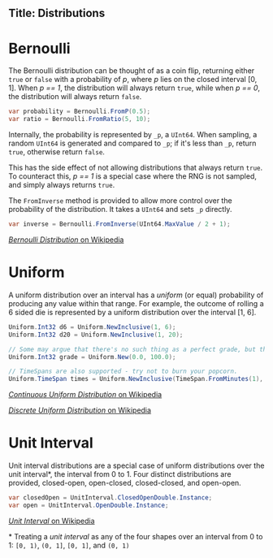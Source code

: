 Title: Distributions
---

# Bernoulli
The Bernoulli distribution can be thought of as a coin flip, returning either `true` or `false`
with a probability of *p*, where *p* lies on the closed interval [0, 1]. When *p == 1*, the
distribution will always return `true`, while when *p == 0*, the distribution will always return
`false`.

``` csharp
var probability = Bernoulli.FromP(0.5);
var ratio = Bernoulli.FromRatio(5, 10);
```

Internally, the probability is represented by `_p`, a `UInt64`. When sampling, a random `UInt64` is
generated and compared to `_p`; if it's less than `_p`, return `true`, otherwise return `false`.

This has the side effect of not allowing distributions that always return `true`. To counteract
this, *p == 1* is a special case where the RNG is not sampled, and simply always returns `true`.

The `FromInverse` method is provided to allow more control over the probability of the
distribution. It takes a `UInt64` and sets `_p` directly.

```csharp
var inverse = Bernoulli.FromInverse(UInt64.MaxValue / 2 + 1);
```

[*Bernoulli Distribution* on Wikipedia](https://en.wikipedia.org/wiki/Bernoulli_distribution)

# Uniform
A uniform distribution over an interval has a *uniform* (or equal) probability of producing any
value within that range. For example, the outcome of rolling a 6 sided die is represented by a
uniform distribution over the interval [1, 6].

``` csharp
Uniform.Int32 d6 = Uniform.NewInclusive(1, 6);
Uniform.Int32 d20 = Uniform.NewInclusive(1, 20);

// Some may argue that there's no such thing as a perfect grade, but this may get you pretty close.
Uniform.Int32 grade = Uniform.New(0.0, 100.0);

// TimeSpans are also supported - try not to burn your popcorn.
Uniform.TimeSpan times = Uniform.NewInclusive(TimeSpan.FromMinutes(1), TimeSpan.FromMinutes(3));
```

[*Continuous Uniform Distribution* on Wikipedia](https://en.wikipedia.org/wiki/Uniform_distribution_(continuous))

[*Discrete Uniform Distribution* on Wikipedia](https://en.wikipedia.org/wiki/Discrete_uniform_distribution)

# Unit Interval
Unit interval distributions are a special case of uniform distributions over the unit interval\*,
the interval from 0 to 1. Four distinct distributions are provided, closed-open, open-closed,
closed-closed, and open-open.

``` csharp
var closedOpen = UnitInterval.ClosedOpenDouble.Instance;
var open = UnitInterval.OpenDouble.Instance;
```

[*Unit Interval* on Wikipedia](https://en.wikipedia.org/wiki/Unit_interval)

\* Treating a *unit interval* as any of the four shapes over an interval from 0 to 1:
`[0, 1)`, `(0, 1]`, `[0, 1]`, and `(0, 1)`
